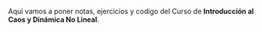 Aqui vamos a poner notas, ejercicios y codigo del Curso de
**Introducción al Caos y Dinámica No Lineal**.
